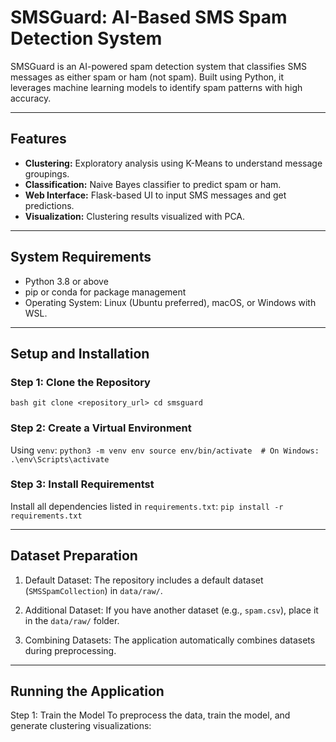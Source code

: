 # SMSGuard: AI-Based SMS Spam Detection System

SMSGuard is an AI-powered spam detection system that classifies SMS messages as either spam or ham (not spam). Built using Python, it leverages machine learning models to identify spam patterns with high accuracy.

---

## **Features**
- **Clustering:** Exploratory analysis using K-Means to understand message groupings.
- **Classification:** Naive Bayes classifier to predict spam or ham.
- **Web Interface:** Flask-based UI to input SMS messages and get predictions.
- **Visualization:** Clustering results visualized with PCA.

---

## **System Requirements**
- Python 3.8 or above
- pip or conda for package management
- Operating System: Linux (Ubuntu preferred), macOS, or Windows with WSL.

---

## **Setup and Installation**

### **Step 1: Clone the Repository**
``
bash
git clone <repository_url>
cd smsguard
``

### **Step 2: Create a Virtual Environment**
Using `venv`:
``
python3 -m venv env
source env/bin/activate  # On Windows: .\env\Scripts\activate
``

### **Step 3: Install Requirementst**
Install all dependencies listed in `requirements.txt`: 
``
pip install -r requirements.txt
``

---

## **Dataset Preparation**
1. Default Dataset:
   The repository includes a default dataset (`SMSSpamCollection`) in `data/raw/`.

2. Additional Dataset:
   If you have another dataset (e.g., `spam.csv`), place it in the `data/raw/` folder.

3. Combining Datasets:
   The application automatically combines datasets during preprocessing.

---

## **Running the Application**
Step 1: Train the Model
To preprocess the data, train the model, and generate clustering visualizations:

